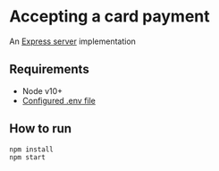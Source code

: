 # Accepting a card payment

An [Express server](http://expressjs.com) implementation

## Requirements

- Node v10+
- [Configured .env file](../README.md)

## How to run

```
npm install
npm start
```
